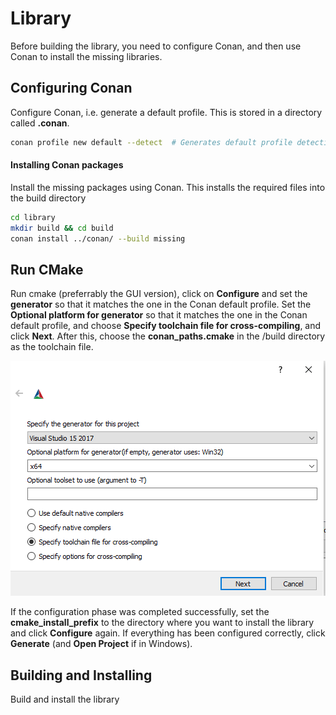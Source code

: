 # Library
Before building the library, you need to configure Conan, and then use Conan
to install the missing libraries.


## Configuring Conan
Configure Conan, i.e. generate a default profile. This is stored in a directory called **.conan**.

```bash
conan profile new default --detect  # Generates default profile detecting the system compiler
```

#### Installing Conan packages
Install the missing packages using Conan. This installs the required files into the build directory

```bash
cd library
mkdir build && cd build
conan install ../conan/ --build missing
```

## Run CMake

Run cmake (preferrably the GUI version), click on **Configure** and set the **generator** so that it matches the one in the Conan default profile. Set the **Optional platform for generator** so that
it matches the one in the Conan default profile, and choose **Specify toolchain file for cross-compiling**, and click **Next**. After this, choose the **conan_paths.cmake** in the
/build directory as the toolchain file.

![image](cmake_configuration.png)

If the configuration phase was completed successfully, set the **cmake_install_prefix** to the directory where you want to install the library and click **Configure** again. 
If everything has been configured correctly, click **Generate** (and **Open Project** if in Windows).

## Building and Installing

Build and install the library